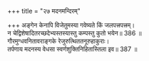 +++
title = "२७ मदनमन्दिरम्"

+++
अङ्गेन केनापि विजेतुमस्या गवेष्यते किं जलपत्त्रपत्त्रम्।  
न चेद्विशेषादितरच्छदेभ्यस्तस्यास्तु कम्पस्तु कुतो भयेन॥ 386 ॥  
गौरमुग्धवनितावराङ्गके रेजुरुत्थिततनूरुहाकुराः।  
तर्पणाय मदनस्य वेधसा स्वर्णशुक्तिनिहितास्तिला इव॥ 387 ॥  